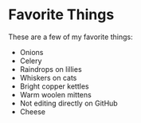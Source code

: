 # Favorite Things

These are a few of my favorite things:

- Onions
- Celery
- Raindrops on lillies
- Whiskers on cats
- Bright copper kettles
- Warm woolen mittens
- Not editing directly on GitHub
- Cheese 